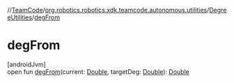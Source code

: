 //[TeamCode](../../../index.md)/[org.robotics.robotics.xdk.teamcode.autonomous.utilities](../index.md)/[DegreeUtilities](index.md)/[degFrom](deg-from.md)

# degFrom

[androidJvm]\
open fun [degFrom](deg-from.md)(current: [Double](https://kotlinlang.org/api/latest/jvm/stdlib/kotlin/-double/index.html), targetDeg: [Double](https://kotlinlang.org/api/latest/jvm/stdlib/kotlin/-double/index.html)): [Double](https://kotlinlang.org/api/latest/jvm/stdlib/kotlin/-double/index.html)
